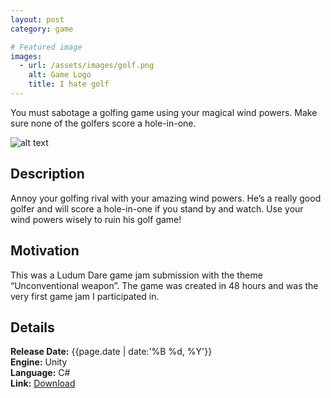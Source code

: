 ```yaml
---
layout: post
category: game

# Featured image
images:
  - url: /assets/images/golf.png
    alt: Game Logo
    title: I hate golf
---
```


You must sabotage a golfing game using your magical wind powers. Make sure none of the golfers score a hole-in-one.
<!--content-->
![alt text]({{site.baseurl}}{{page.images[0].url}} "{{page.images[0].alt}}")

## Description
Annoy your golfing rival with your amazing wind powers. He’s a really good golfer and will score a hole-in-one if you stand by and watch. Use your wind powers wisely to ruin his golf game!

## Motivation
This was a Ludum Dare game jam submission with the theme “Unconventional weapon”. The game was created in 48 hours and was the very first game jam I participated in.

## Details
**Release Date:** {{page.date | date:'%B %d, %Y'}}  
**Engine:** Unity  
**Language:** C#  
**Link:**  [Download](http://gamejolt.com/games/i-hate-golf/61242)
